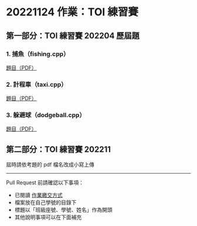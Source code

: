 # 20221124 作業：TOI 練習賽

## 第一部分：TOI 練習賽 202204 歷屆題

### 1. 捕魚（fishing.cpp）

[題目（PDF）](https://tpmso.org/toi/wp-content/uploads/question/202203/Fishing.pdf)

### 2. 計程車（taxi.cpp）

[題目（PDF）](https://tpmso.org/toi/wp-content/uploads/question/202203/Taxi.pdf)

### 3. 躲避球（dodgeball.cpp）

[題目（PDF）](https://tpmso.org/toi/wp-content/uploads/question/202203/DodgeBall.pdf)

## 第二部分：TOI 練習賽 202211

屆時請依考題的 pdf 檔名改成小寫上傳

---

Pull Request 前請確認以下事項：

* 已閱讀 [作業繳交方式](https://hackmd.io/@nssh/nscsc/%2F%40nssh%2Fsummit-homework)
* 檔案放在自己學號的目錄下
* 標題以「班級座號、學號、姓名」作為開頭
* 其他說明事項可以在下面補充
